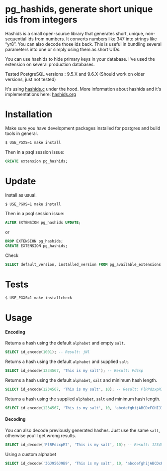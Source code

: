 pg_hashids, generate short unique ids from integers
=========================================

Hashids is a small open-source library that generates short, unique, non-sequential ids from numbers.
It converts numbers like 347 into strings like “yr8”.
You can also decode those ids back. This is useful in bundling several parameters into one or simply using them as short UIDs.

You can use hashids to hide primary keys in your database. I've used the extension on several production databases. 

Tested PostgreSQL versions : 9.5.X and 9.6.X (Should work on older versions, just not tested)

It's using [hashids.c](https://github.com/tzvetkoff/hashids.c) under the hood. More information about hashids and it's implementations here: [hashids.org](http://hashids.org)

Installation
============

Make sure you have development packages installed for postgres and
build tools in general.

```bash
$ USE_PGXS=1 make install
```

Then in a psql session issue:

```sql
CREATE extension pg_hashids;
```

Update
============

Install as usual.

```bash
$ USE_PGXS=1 make install
```

Then in a psql session issue:

```sql
ALTER EXTENSION pg_hashids UPDATE;
```
    
or

```sql
DROP EXTENSION pg_hashids;
CREATE EXTENSION pg_hashids;
```
    
Check

```sql
SELECT default_version, installed_version FROM pg_available_extensions WHERE name = 'pg_hashids';
```

Tests
============

```bash
$ USE_PGXS=1 make installcheck
```

Usage
============
#### Encoding
Returns a hash using the default `alphabet` and empty `salt`.

```sql
SELECT id_encode(1001); -- Result: jNl
```

Returns a hash using the default `alphabet` and supplied `salt`.

```sql
SELECT id_encode(1234567, 'This is my salt'); -- Result: Pdzxp
```

Returns a hash using the default `alphabet`, `salt` and minimum hash length.

```sql
SELECT id_encode(1234567, 'This is my salt', 10); -- Result: PlRPdzxpR7
```
	

Returns a hash using the supplied `alphabet`, `salt` and minimum hash length.

```sql
SELECT id_encode(1234567, 'This is my salt', 10, 'abcdefghijABCDxFGHIJ1234567890'); -- Result: 3GJ956J9B9
```

#### Decoding
You can also decode previously generated hashes. Just use the same `salt`, otherwise you'll get wrong results.

```sql
SELECT id_decode('PlRPdzxpR7', 'This is my salt', 10); -- Result: 1234567
```
	
Using a custom alphabet

```sql
SELECT id_decode('3GJ956J9B9', 'This is my salt', 10, 'abcdefghijABCDxFGHIJ1234567890'); -- Result: 1234567
```

